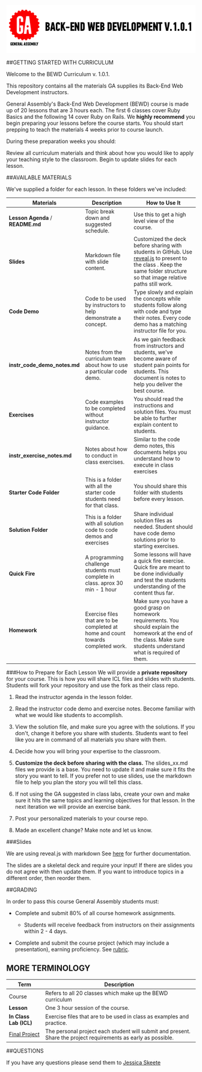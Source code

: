 
![BEWD 1.0.1](assets/instructor_bewd_logo.png)

##GETTING STARTED WITH CURRICULUM

Welcome to the BEWD Curriculum v. 1.0.1. 

This repository contains all the materials GA supplies its Back-End Web Development instructors. 

General Assembly's Back-End Web Development (BEWD) course is made up of 20 lessons that are 3 hours each. The first 6 classes cover Ruby Basics and the following 14 cover Ruby on Rails. We __highly recommend__ you begin preparing your lessons before the course starts. You should start prepping to teach the materials 4 weeks prior to course launch. 

During these preparation weeks you should: 

Review all curriculum materials and think about how you would like to apply your teaching style to the classroom. Begin to update slides for each lesson.


##AVAILABLE MATERIALS

We've supplied a folder for each lesson. In these folders we've included:

|Materials | Description | How to Use It|
|----|---------|---------------|
| __Lesson Agenda__ / __README.md__| Topic break down and suggested schedule. | Use this to get a high level view of the course.|
| __Slides__| Markdown file with slide content.| Customized the deck before sharing with students in GitHub. Use [reveal.js]() to present to the class . Keep the same folder structure so that image relative paths still work.|
| __Code Demo__| Code to be used by instructors to help demonstrate a concept.|Type slowly and explain the concepts while students follow along with code and type their notes. Every code demo has a matching instructor file for you.|
| __instr_code_demo_notes.md__| Notes from the curriculum team about how to use a particular code demo.| As we gain feedback from instructors and students, we've become aware of student pain points for students. This document is notes to help you deliver the best course.|
| __Exercises__|Code examples to be completed without instructor guidance.| You should read the instructions and solution files. You must be able to further explain content to students.|
| __instr_exercise_notes.md__| Notes about how to conduct in class exercises.|Similar to the code demo notes, this documents helps you understand how to execute in class exercises|
| __Starter Code Folder__| This is a folder with all the starter code students need for that class.| You should share this folder with students before every lesson.|
| __Solution Folder__| This is a folder with all solution code to code demos and exercises| Share individual solution files as needed. Student should have code demo solutions prior to starting exercises.|
| __Quick Fire__| A programming challenge students must complete in class. aprox 30 min - 1 hour| Some lessons will have a quick fire exercise. Quick fire are meant to be done individually and test the students understanding of the content thus far.|
| __Homework__|Exercise files that are to be completed at home and count towards completed work.| Make sure you have a good grasp on homework requirements. You should explain the homework at the end of the class. Make sure students understand what is required of them. |


###How to Prepare for Each Lesson
We will provide a __private repository__ for your course. This is how you will share ICL files and slides with students. 
Students will fork your repository and use the fork as their class repo.

1.	Read the instructor agenda in the lesson folder.

2.	Read the instructor code demo and exercise notes. Become familiar with what we would like students to accomplish.

3.	View the solution file, and make sure you agree with the solutions. If you don't, change it before you share with students. Students want to feel like you are in command of all materials you share with them.

4.	Decide how you will bring your expertise to the classroom.

5.	__Customize the deck before sharing with the class.__ The slides_xx.md files we provide is a base. You need to update it and make sure it fits the story you want to tell. If you prefer not to use slides, use the markdown file to help you plan the story you will tell this class.

6.	If not using the GA suggested in class labs, create your own and make sure it hits the same topics and learning objectives for that lesson. In the next iteration we will provide an exercise bank.

7.	Post your personalized materials to your course repo.

8.	Made an excellent change? Make note and let us know.


###Slides

We are using reveal.js with markdown 
See [here](https://github.com/hakimel/reveal.js) for further documentation.

The slides are a skeletal deck and require your input! If there are slides you do not agree with then update them. If you want to introduce topics in a different order, then reorder them. 


##GRADING

In order to pass this course General Assembly students must:

*	Complete and submit 80% of all course homework assignments. 
	*	Students will receive feedback from instructors on their assignments within 2 - 4 days. 
	

*	Complete and submit the course project (which may include a presentation), earning 	proficiency. See [rubric](final_project_rubric.md). 


## MORE TERMINOLOGY

|Term|Description|
|---|---|
|Course|Refers to all 20 classes which make up the BEWD curriculum|
| __Lesson__ |One 3 hour session of the course. |
| __In Class Lab (ICL)__|Exercise files that are to be used in class as examples and practice.|
|[Final Project](Final_Project/final_project_requirements.md)|The personal project each student will submit and present. Share the project requirements as early as possible.|
	

##QUESTIONS

If you have any questions please send them to [Jessica Skeete](jessicat@generalassemb.ly)


